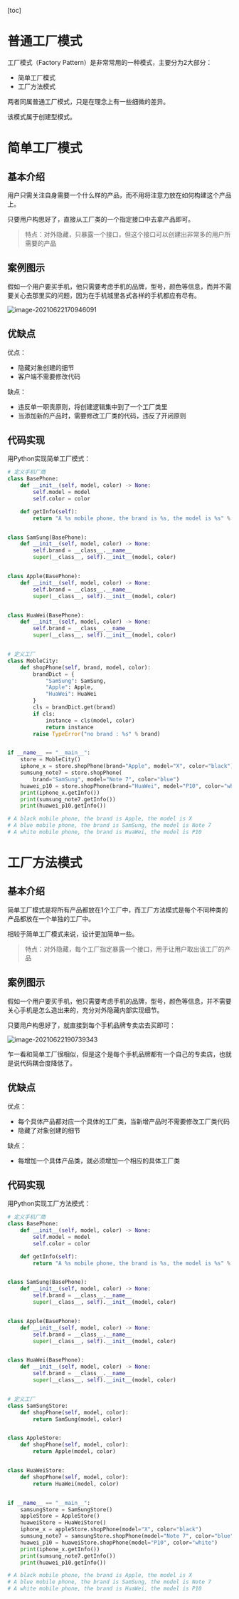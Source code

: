 [toc]

# 普通工厂模式

工厂模式（Factory Pattern）是非常常用的一种模式，主要分为2大部分：

- 简单工厂模式
- 工厂方法模式

两者同属普通工厂模式，只是在理念上有一些细微的差异。

该模式属于创建型模式。

# 简单工厂模式

## 基本介绍

用户只需关注自身需要一个什么样的产品，而不用将注意力放在如何构建这个产品上。

只要用户构思好了，直接从工厂类的一个指定接口中去拿产品即可。

> 特点：对外隐藏，只暴露一个接口，但这个接口可以创建出非常多的用户所需要的产品

## 案例图示

假如一个用户要买手机，他只需要考虑手机的品牌，型号，颜色等信息，而并不需要关心去那里买的问题，因为在手机城里各式各样的手机都应有尽有。

![image-20210622170946091](images/edc581923084a528d8597fcc251b9a52.png)

## 优缺点

优点：

- 隐藏对象创建的细节
- 客户端不需要修改代码

缺点：

- 违反单一职责原则，将创建逻辑集中到了一个工厂类里
- 当添加新的产品时，需要修改工厂类的代码，违反了开闭原则

## 代码实现

用Python实现简单工厂模式：

```python
# 定义手机厂商
class BasePhone:
    def __init__(self, model, color) -> None:
        self.model = model
        self.color = color

    def getInfo(self):
        return "A %s mobile phone, the brand is %s, the model is %s" % (self.color, self.brand, self.model)


class SamSung(BasePhone):
    def __init__(self, model, color) -> None:
        self.brand = __class__.__name__
        super(__class__, self).__init__(model, color)


class Apple(BasePhone):
    def __init__(self, model, color) -> None:
        self.brand = __class__.__name__
        super(__class__, self).__init__(model, color)


class HuaWei(BasePhone):
    def __init__(self, model, color) -> None:
        self.brand = __class__.__name__
        super(__class__, self).__init__(model, color)


# 定义工厂
class MobleCity:
    def shopPhone(self, brand, model, color):
        brandDict = {
            "SamSung": SamSung,
            "Apple": Apple,
            "HuaWei": HuaWei
        }
        cls = brandDict.get(brand)
        if cls:
            instance = cls(model, color)
            return instance
        raise TypeError("no brand : %s" % brand)


if __name__ == "__main__":
    store = MobleCity()
    iphone_x = store.shopPhone(brand="Apple", model="X", color="black")
    sumsung_note7 = store.shopPhone(
        brand="SamSung", model="Note 7", color="blue")
    huawei_p10 = store.shopPhone(brand="HuaWei", model="P10", color="white")
    print(iphone_x.getInfo())
    print(sumsung_note7.getInfo())
    print(huawei_p10.getInfo())

# A black mobile phone, the brand is Apple, the model is X
# A blue mobile phone, the brand is SamSung, the model is Note 7
# A white mobile phone, the brand is HuaWei, the model is P10

```

# 工厂方法模式

## 基本介绍

简单工厂模式是将所有产品都放在1个工厂中，而工厂方法模式是每个不同种类的产品都放在一个单独的工厂中。

相较于简单工厂模式来说，设计更加简单一些。

> 特点：对外隐藏，每个工厂指定暴露一个接口，用于让用户取出该工厂的产品

## 案例图示

假如一个用户要买手机，他只需要考虑手机的品牌，型号，颜色等信息，并不需要关心手机是怎么造出来的，充分对外隐藏内部实现细节。

只要用户构思好了，就直接到每个手机品牌专卖店去买即可：

![image-20210622190739343](images/89ae0c419a15f7241e943de39dd344bc.png)

乍一看和简单工厂很相似，但是这个是每个手机品牌都有一个自己的专卖店，也就是说代码耦合度降低了。

## 优缺点

优点：

- 每个具体产品都对应一个具体的工厂类，当新增产品时不需要修改工厂类代码
- 隐藏了对象创建的细节

缺点：

- 每增加一个具体产品类，就必须增加一个相应的具体工厂类

## 代码实现

用Python实现工厂方法模式：

```python
# 定义手机厂商
class BasePhone:
    def __init__(self, model, color) -> None:
        self.model = model
        self.color = color

    def getInfo(self):
        return "A %s mobile phone, the brand is %s, the model is %s" % (self.color, self.brand, self.model)


class SamSung(BasePhone):
    def __init__(self, model, color) -> None:
        self.brand = __class__.__name__
        super(__class__, self).__init__(model, color)


class Apple(BasePhone):
    def __init__(self, model, color) -> None:
        self.brand = __class__.__name__
        super(__class__, self).__init__(model, color)


class HuaWei(BasePhone):
    def __init__(self, model, color) -> None:
        self.brand = __class__.__name__
        super(__class__, self).__init__(model, color)


# 定义工厂
class SamSungStore:
    def shopPhone(self, model, color):
        return SamSung(model, color)


class AppleStore:
    def shopPhone(self, model, color):
        return Apple(model, color)


class HuaWeiStore:
    def shopPhone(self, model, color):
        return HuaWei(model, color)


if __name__ == "__main__":
    samsungStore = SamSungStore()
    appleStore = AppleStore()
    huaweiStore = HuaWeiStore()
    iphone_x = appleStore.shopPhone(model="X", color="black")
    sumsung_note7 = samsungStore.shopPhone(model="Note 7", color="blue")
    huawei_p10 = huaweiStore.shopPhone(model="P10", color="white")
    print(iphone_x.getInfo())
    print(sumsung_note7.getInfo())
    print(huawei_p10.getInfo())

# A black mobile phone, the brand is Apple, the model is X
# A blue mobile phone, the brand is SamSung, the model is Note 7
# A white mobile phone, the brand is HuaWei, the model is P10

```

